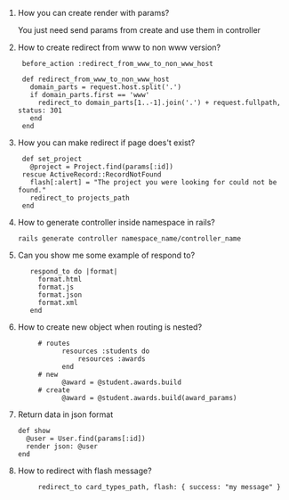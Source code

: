 1. How you can create render with params?
      
      You just need send params from create and use them in controller
2. How to create redirect from www to non www version?

        before_action :redirect_from_www_to_non_www_host
        
        def redirect_from_www_to_non_www_host
          domain_parts = request.host.split('.')
          if domain_parts.first == 'www'
            redirect_to domain_parts[1..-1].join('.') + request.fullpath, status: 301
          end
        end

3. How you can make redirect if page does't exist?
      
        def set_project
          @project = Project.find(params[:id])
        rescue ActiveRecord::RecordNotFound
          flash[:alert] = "The project you were looking for could not be found."
          redirect_to projects_path
        end
4. How to generate controller inside namespace in rails?
      
       rails generate controller namespace_name/controller_name

5. Can you show me some example of respond to?
       
          respond_to do |format|
            format.html
            format.js
            format.json
            format.xml
          end
6. How to create new object when routing is nested?
            
            # routes
                  resources :students do
                      resources :awards
                  end
            # new
                  @award = @student.awards.build
            # create 
                  @award = @student.awards.build(award_params)
7. Return data in json format
            
       def show
         @user = User.find(params[:id])
         render json: @user
       end
8. How to redirect with flash message?
            
            redirect_to card_types_path, flash: { success: "my message" }
